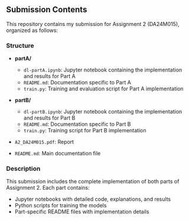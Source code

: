 ## Submission Contents

This repository contains my submission for Assignment 2 (DA24M015), organized as follows:

### Structure
- **partA/**
  - `dl-partA.ipynb`: Jupyter notebook containing the implementation and results for Part A
  - `README.md`: Documentation specific to Part A
  - `train.py`: Training and evaluation script for Part A implementation

- **partB/**
  - `dl-partB.ipynb`: Jupyter notebook containing the implementation and results for Part B
  - `README.md`: Documentation specific to Part B
  - `train.py`: Training script for Part B implementation

- `A2_DA24M015.pdf`: Report 
- `README.md`: Main documentation file 

### Description
This submission includes the complete implementation of both parts of Assignment 2. Each part contains:
- Jupyter notebooks with detailed code, explanations, and results
- Python scripts for training the models
- Part-specific README files with implementation details
